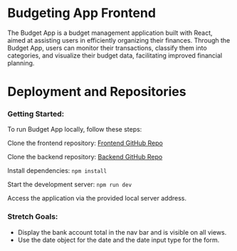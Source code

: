 # Budgeting App Frontend

The Budget App is a budget management application built with React, aimed at assisting users in efficiently organizing their finances. Through the Budget App, users can monitor their transactions, classify them into categories, and visualize their budget data, facilitating improved financial planning.

# Deployment and Repositories

### Getting Started:
To run Budget App locally, follow these steps:

Clone the frontend repository: [Frontend GitHub Repo](https://github.com/josebarrios23/project-budgeting-app-frontend)

Clone the backend repository: [Backend GitHub Repo](https://github.com/josebarrios23/project-budgeting-app-backend)

Install dependencies:  ```npm install```

Start the development server: ```npm run dev```

Access the application via the provided local server address.


### Stretch Goals:
- Display the bank account total in the nav bar and is visible on all views.
- Use the date object for the date and the date input type for the form.